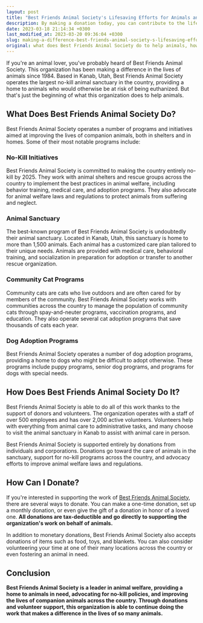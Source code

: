 ```yaml
---
layout: post
title: "Best Friends Animal Society's Lifesaving Efforts for Animals and How You Can Help"
description: By making a donation today, you can contribute to the life-saving initiatives of the Best Friends Animal Society, which is actively working to rescue animals. Join their efforts in providing a better life for animals in need.
date: 2023-03-18 21:14:34 +0300
last_modified_at: 2023-03-20 09:36:04 +0300
slug: making-a-difference-best-friends-animal-society-s-lifesaving-efforts-for-animals-and-how-you-can-help
original: what does Best Friends Animal Society do to help animals, how do they do it, how can i donate?
---
```

If you're an animal lover, you've probably heard of Best Friends Animal Society. This organization has been making a difference in the lives of animals since 1984. Based in Kanab, Utah, Best Friends Animal Society operates the largest no-kill animal sanctuary in the country, providing a home to animals who would otherwise be at risk of being euthanized. But that's just the beginning of what this organization does to help animals.

## What Does Best Friends Animal Society Do?

Best Friends Animal Society operates a number of programs and initiatives aimed at improving the lives of companion animals, both in shelters and in homes. Some of their most notable programs include:

### No-Kill Initiatives

Best Friends Animal Society is committed to making the country entirely no-kill by 2025. They work with animal shelters and rescue groups across the country to implement the best practices in animal welfare, including behavior training, medical care, and adoption programs. They also advocate for animal welfare laws and regulations to protect animals from suffering and neglect.

### Animal Sanctuary

The best-known program of Best Friends Animal Society is undoubtedly their animal sanctuary. Located in Kanab, Utah, this sanctuary is home to more than 1,500 animals. Each animal has a customized care plan tailored to their unique needs. Animals are provided with medical care, behavioral training, and socialization in preparation for adoption or transfer to another rescue organization.

### Community Cat Programs

Community cats are cats who live outdoors and are often cared for by members of the community. Best Friends Animal Society works with communities across the country to manage the population of community cats through spay-and-neuter programs, vaccination programs, and education. They also operate several cat adoption programs that save thousands of cats each year.

### Dog Adoption Programs

Best Friends Animal Society operates a number of dog adoption programs, providing a home to dogs who might be difficult to adopt otherwise. These programs include puppy programs, senior dog programs, and programs for dogs with special needs.

## How Does Best Friends Animal Society Do It?

Best Friends Animal Society is able to do all of this work thanks to the support of donors and volunteers. The organization operates with a staff of over 500 employees and has over 2,000 active volunteers. Volunteers help with everything from animal care to administrative tasks, and many choose to visit the animal sanctuary in Kanab to assist with animal care in person.

Best Friends Animal Society is supported entirely by donations from individuals and corporations. Donations go toward the care of animals in the sanctuary, support for no-kill programs across the country, and advocacy efforts to improve animal welfare laws and regulations.

## How Can I Donate?

If you're interested in supporting the work of [Best Friends Animal Society](https://bestfriends.org/), there are several ways to donate. You can make a one-time donation, set up a monthly donation, or even give the gift of a donation in honor of a loved one. **All donations are tax-deductible and go directly to supporting the organization's work on behalf of animals.**

In addition to monetary donations, Best Friends Animal Society also accepts donations of items such as food, toys, and blankets. You can also consider volunteering your time at one of their many locations across the country or even fostering an animal in need.

## Conclusion

**Best Friends Animal Society is a leader in animal welfare, providing a home to animals in need, advocating for no-kill policies, and improving the lives of companion animals across the country. Through donations and volunteer support, this organization is able to continue doing the work that makes a difference in the lives of so many animals.**